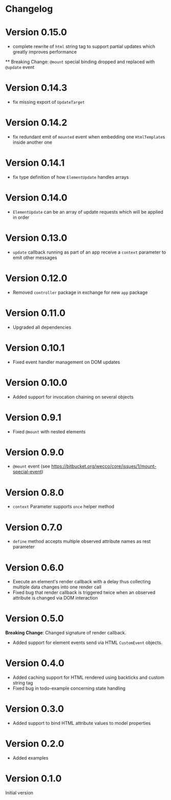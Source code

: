 # Changelog

# Version 0.15.0

* complete rewrite of `html` string tag to support partial updates which greatly improves performance

** Breaking Change: `@mount` special binding dropped and replaced with `@update` event

# Version 0.14.3

* fix missing export of `UpdateTarget`

# Version 0.14.2

* fix redundant emit of `mounted` event when embedding one `HtmlTemplate`s inside another one

# Version 0.14.1

* fix type definition of how `ElementUpdate` handles arrays

# Version 0.14.0

* `ElementUpdate` can be an array of update requests which will be applied in order

# Version 0.13.0

* `update` callback running as part of an app receive a `context` parameter to emit other messages

# Version 0.12.0

* Removed `controller` package in exchange for new `app` package

# Version 0.11.0

* Upgraded all dependencies

# Version 0.10.1

* Fixed event handler management on DOM updates

# Version 0.10.0

* Added support for invocation chaining on several objects

# Version 0.9.1

* Fixed `@mount` with nested elements

# Version 0.9.0

* `@mount` event (see https://bitbucket.org/wecco/core/issues/1/mount-special-event)

# Version 0.8.0

* `context` Parameter supports `once` helper method

# Version 0.7.0

* `define` method accepts multiple observed attribute names as rest parameter

# Version 0.6.0

* Execute an element's render callback with a delay thus collecting multiple data changes into one render call
* Fixed bug that render callback is triggered twice when an observed attribute is changed via DOM interaction

# Version 0.5.0

**Breaking Change**: Changed signature of render callback.

* Added support for element events send via HTML `CustomEvent` objects.

# Version 0.4.0

* Added caching support for HTML rendered using backticks and custom string tag
* Fixed bug in todo-example concerning state handling

# Version 0.3.0

* Added support to bind HTML attribute values to model properties

# Version 0.2.0

* Added examples

# Version 0.1.0

Initial version